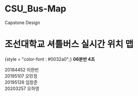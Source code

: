 # CSU_Bus-Map
Capstone Design

<h1>조선대학교 셔틀버스 실시간 위치 맵</h1>{style = "color-font : #0032a0";}
<b>06분반 4조</b>

20184452 이한빈  
20195107 오민정  
20195126 임창준  
20203257 오하영  
